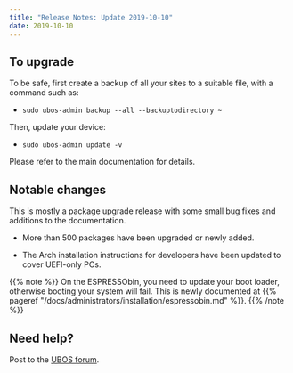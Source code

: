 ```yaml
---
title: "Release Notes: Update 2019-10-10"
date: 2019-10-10
---
```


## To upgrade

To be safe, first create a backup of all your sites to a suitable file, with a
command such as:

* ``sudo ubos-admin backup --all --backuptodirectory ~``

Then, update your device:

* ``sudo ubos-admin update -v``

Please refer to the main documentation for details.

## Notable changes

This is mostly a package upgrade release with some small bug fixes and additions
to the documentation.

* More than 500 packages have been upgraded or newly added.

* The Arch installation instructions for developers have been updated to cover
  UEFI-only PCs.

{{% note %}}
On the ESPRESSObin, you need to update your boot loader, otherwise
booting your system will fail. This is newly documented at
{{% pageref "/docs/administrators/installation/espressobin.md" %}}.
{{% /note %}}

## Need help?

Post to the [UBOS forum](https://forum.ubos.net/).

